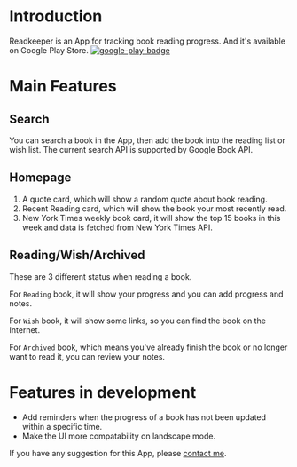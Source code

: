 # Introduction
Readkeeper is an App for tracking book reading progress. And it's available on Google Play Store.
[![google-play-badge](https://github.com/TinkZhang/ReadKeeper-Android/assets/633256/a5dfcc63-78ac-4a3a-b224-96018deb2f0e)](https://play.google.com/store/apps/details?id=app.tinks.readkeeper)

# Main Features
## Search
You can search a book in the App, then add the book into the reading list or wish list. The current search API is supported by Google Book API.

## Homepage
1. A quote card, which will show a random quote about book reading.
2. Recent Reading card, which will show the book your most recently read.
3. New York Times weekly book card, it will show the top 15 books in this week and data is fetched from New York Times API.

## Reading/Wish/Archived 
These are 3 different status when reading a book. 

For `Reading` book, it will show your progress and you can add progress and notes.

For `Wish` book, it will show some links, so you can find the book on the Internet.

For `Archived` book, which means you've already finish the book or no longer want to read it, you can review your notes.

# Features in development
* Add reminders when the progress of a book has not been updated within a specific time.
* Make the UI more compatability on landscape mode.

If you have any suggestion for this App, please [contact me](mailto:zhangyunfengzju@gmail.com). 
